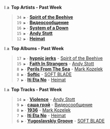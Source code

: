 <!--START_LASTFM_ARTISTS:{"period": "7day", "rows": 5}-->
<a href="https://last.fm" target="_blank"><img src="https://user-images.githubusercontent.com/17434202/215290617-e793598d-d7c9-428f-9975-156db1ba89cc.svg" alt="Last.fm Logo" width="18" height="13"/></a> **Top Artists - Past Week**

> `34 ▶️` ∙ **[Spirit of the Beehive](https://www.last.fm/music/Spirit+of+the+Beehive)**<br/>
> `19 ▶️` ∙ **[Видеосообщение](https://www.last.fm/music/%D0%92%D0%B8%D0%B4%D0%B5%D0%BE%D1%81%D0%BE%D0%BE%D0%B1%D1%89%D0%B5%D0%BD%D0%B8%D0%B5)**<br/>
> `16 ▶️` ∙ **[System of a Down](https://www.last.fm/music/System+of+a+Down)**<br/>
> `15 ▶️` ∙ **[Andy Stott](https://www.last.fm/music/Andy+Stott)**<br/>
> `12 ▶️` ∙ **[Heimat](https://www.last.fm/music/Heimat)**<br/>
<!--END_LASTFM_ARTISTS-->

<!--START_LASTFM_ALBUMS:{"period": "7day", "rows": 5}-->
<a href="https://last.fm" target="_blank"><img src="https://user-images.githubusercontent.com/17434202/215290617-e793598d-d7c9-428f-9975-156db1ba89cc.svg" alt="Last.fm Logo" width="18" height="13"/></a> **Top Albums - Past Week**

> `17 ▶️` ∙ **[hypnic jerks](https://www.last.fm/music/Spirit+of+the+Beehive/hypnic+jerks)** - [Spirit of the Beehive](https://www.last.fm/music/Spirit+of+the+Beehive)<br/>
> `15 ▶️` ∙ **[Faith In Strangers](https://www.last.fm/music/Andy+Stott/Faith+In+Strangers)** - [Andy Stott](https://www.last.fm/music/Andy+Stott)<br/>
> `8 ▶️` ∙ **[Perils From The Sea](https://www.last.fm/music/Mark+Kozelek/Perils+From+The+Sea)** - [Mark Kozelek](https://www.last.fm/music/Mark+Kozelek)<br/>
> `8 ▶️` ∙ **[Softic](https://www.last.fm/music/SOFT+BLADE/Softic)** - [SOFT BLADE](https://www.last.fm/music/SOFT+BLADE)<br/>
> `7 ▶️` ∙ **[Iti Eta No](https://www.last.fm/music/Heimat/Iti+Eta+No)** - [Heimat](https://www.last.fm/music/Heimat)<br/>
<!--END_LASTFM_ALBUMS-->

<!--START_LASTFM_TRACKS:{"period": "7day", "rows": 5}-->
<a href="https://last.fm" target="_blank"><img src="https://user-images.githubusercontent.com/17434202/215290617-e793598d-d7c9-428f-9975-156db1ba89cc.svg" alt="Last.fm Logo" width="18" height="13"/></a> **Top Tracks - Past Week**

> `14 ▶️` ∙ **[Violence](https://www.last.fm/music/Andy+Stott/_/Violence)** - [Andy Stott](https://www.last.fm/music/Andy+Stott)<br/>
> `9 ▶️` ∙ **[саша грэй](https://www.last.fm/music/%D0%92%D0%B8%D0%B4%D0%B5%D0%BE%D1%81%D0%BE%D0%BE%D0%B1%D1%89%D0%B5%D0%BD%D0%B8%D0%B5/_/%D1%81%D0%B0%D1%88%D0%B0+%D0%B3%D1%80%D1%8D%D0%B9)** - [Видеосообщение](https://www.last.fm/music/%D0%92%D0%B8%D0%B4%D0%B5%D0%BE%D1%81%D0%BE%D0%BE%D0%B1%D1%89%D0%B5%D0%BD%D0%B8%D0%B5)<br/>
> `8 ▶️` ∙ **[1936](https://www.last.fm/music/Mark+Kozelek/_/1936)** - [Mark Kozelek](https://www.last.fm/music/Mark+Kozelek)<br/>
> `7 ▶️` ∙ **[Iti Eta No](https://www.last.fm/music/Heimat/_/Iti+Eta+No)** - [Heimat](https://www.last.fm/music/Heimat)<br/>
> `6 ▶️` ∙ **[Yugoslavskiy Groove](https://www.last.fm/music/SOFT+BLADE/_/Yugoslavskiy+Groove)** - [SOFT BLADE](https://www.last.fm/music/SOFT+BLADE)<br/>
<!--END_LASTFM_TRACKS-->